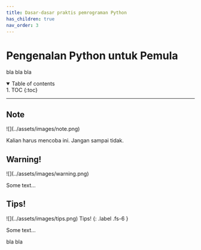```yaml
---
title: Dasar-dasar praktis pemrograman Python
has_children: true
nav_order: 3
---
```


# Pengenalan Python untuk Pemula

bla bla bla

<details open markdown="block">
<summary>
Table of contents
</summary>
1. TOC
{:toc}
</details>

---

## Note
<div class="custom-note" markdown="1">
![](../assets/images/note.png)

Kalian harus mencoba ini. Jangan sampai tidak.
</div>

## Warning!
<div class="custom-warning" markdown="1">
![](../assets/images/warning.png)

Some text...
</div>

## Tips!
<div class="custom-tips" markdown="1">
![](../assets/images/tips.png)
Tips!
{: .label .fs-6 }

Some text...
</div>

bla bla
